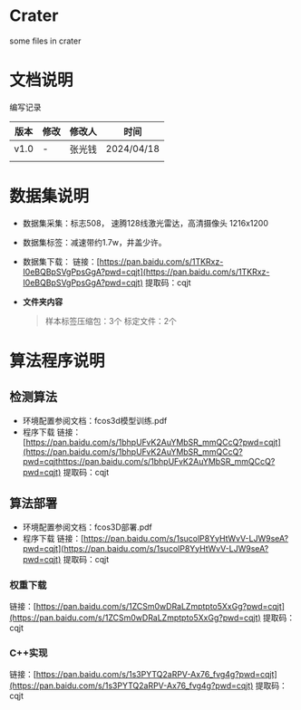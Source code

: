 # Crater
some files in crater
# 文档说明

编写记录

| 版本 | 修改 | 修改人 | 时间       |
| ---- | ---- | ------ | ---------- |
| v1.0 | -    | 张光钱 | 2024/04/18 |
|      |      |        |            |

# 数据集说明

+ 数据集采集：标志508， 速腾128线激光雷达，高清摄像头 1216x1200
+ 数据集标签：减速带约1.7w，井盖少许。
+ 数据集下载：
  链接：[https://pan.baidu.com/s/1TKRxz-I0eBQBpSVgPpsGgA?pwd=cqjt](https://pan.baidu.com/s/1TKRxz-I0eBQBpSVgPpsGgA?pwd=cqjt)
  提取码：cqjt
+ **文件夹内容**

  > 样本标签压缩包：3个
  > 标定文件：2个
  >

# 算法程序说明

## 检测算法

* 环境配置参阅文档：fcos3d模型训练.pdf
* 程序下载
  链接：[https://pan.baidu.com/s/1bhpUFvK2AuYMbSR_mmQCcQ?pwd=cqjt](https://pan.baidu.com/s/1bhpUFvK2AuYMbSR_mmQCcQ?pwd=cqjthttps://pan.baidu.com/s/1bhpUFvK2AuYMbSR_mmQCcQ?pwd=cqjt)
  提取码：cqjt

## 算法部署

+ 环境配置参阅文档：fcos3D部署.pdf
+ 程序下载
  链接：[https://pan.baidu.com/s/1sucolP8YyHtWvV-LJW9seA?pwd=cqjt](https://pan.baidu.com/s/1sucolP8YyHtWvV-LJW9seA?pwd=cqjt)
  提取码：cqjt

### 权重下载

链接：[https://pan.baidu.com/s/1ZCSm0wDRaLZmptpto5XxGg?pwd=cqjt](https://pan.baidu.com/s/1ZCSm0wDRaLZmptpto5XxGg?pwd=cqjt)
提取码：cqjt

### C++实现

链接：[https://pan.baidu.com/s/1s3PYTQ2aRPV-Ax76_fvg4g?pwd=cqjt](https://pan.baidu.com/s/1s3PYTQ2aRPV-Ax76_fvg4g?pwd=cqjt)
提取码：cqjt
